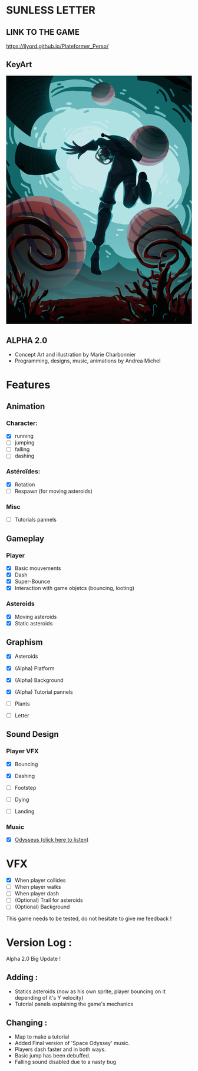 # SUNLESS LETTER #

## LINK TO THE GAME ##
https://ilyord.github.io/Plateformer_Perso/

## KeyArt ##

![Sunless Letter](/assets/KeyArt_SunlessLetter_Borderless.png)

## ALPHA 2.0 ##

- Concept Art and illustration by Marie Charbonnier
- Programming, designs, music, animations by Andrea Michel

# Features #

## Animation ##

### Character: ###

- [x] running
- [ ] jumping
- [ ] falling
- [ ] dashing

### Astéroïdes: ###

- [x] Rotation
- [ ] Respawn (for moving asteroids)

### Misc ###

-[ ] Tutorials pannels 

## Gameplay ##

### Player ###

- [x] Basic mouvements
- [X] Dash
- [X] Super-Bounce
- [X] Interaction with game objetcs (bouncing, looting)

### Asteroids ###

- [x] Moving asteroids
- [X] Static asteroids

## Graphism ##

- [X] Asteroids
- [x] \(Alpha) Platform
- [x] \(Alpha) Background
- [x] \(Alpha) Tutorial pannels
- [ ] Plants

- [ ] Letter

## Sound Design ##

### Player VFX ###

- [x] Bouncing
- [x] Dashing
- [ ] Footstep
- [ ] Dying 
- [ ] Landing


### Music ###

- [x] [Odysseus (click here to listen)](https://soundcloud.com/hitchrap/odysseus)

# VFX #

- [x] When player collides
- [ ] When player walks 
- [ ] When player dash
- [ ] \(Optional) Trail for asteroids
- [ ] \(Optional) Background

This game needs to be tested, do not hesitate to give me feedback !


# Version Log : #

Alpha 2.0 Big Update !

## Adding : 

- Statics asteroids (now as his own sprite, player bouncing on it depending of it's Y velocity)
- Tutorial panels explaining the game's mechanics

## Changing :

- Map to make a tutorial
- Added Final version of 'Space Odyssey' music.
- Players dash faster and in both ways.
- Basic jump has been debuffed.
- Falling sound disabled due to a nasty bug
